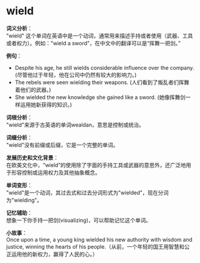 # wield

**词义分析**：  
"wield" 这个单词在英语中是一个动词，通常用来描述手持或者使用（武器、工具或者权力）。例如："wield a sword"，在中文中的翻译可以是“挥舞一把剑。”

  

**例句**：

  

*   Despite his age, he still wields considerable influence over the company. (尽管他过于年轻，他在公司中仍然有较大的影响力。)
*   The rebels were seen wielding their weapons. (人们看到了叛乱者们挥舞着他们的武器。)
*   She wielded the new knowledge she gained like a sword. (她像挥舞剑一样运用她新获得的知识。)

  

**词根分析**：  
"wield"来源于古英语的单词wealdan，意思是控制或统治。

  

**词缀分析**：  
"wield"没有前缀或后缀，它是一个完整的单词。

  

**发展历史和文化背景**：  
在欧美文化中，“wield”的使用除了字面的手持工具或武器的意思外，还广泛地用于形容控制或运用权力及其他抽象概念。

  

**单词变形**：  
"wield"是一个动词，其过去式和过去分词形式为"wielded"，现在分词为"wielding"。

  

**记忆辅助**：  
想象一下你手持一把剑(visualizing)，可以帮助记忆这个单词。

  

**小故事**：  
Once upon a time, a young king wielded his new authority with wisdom and justice, winning the hearts of his people.（从前，一个年轻的国王用智慧和公正运用他的新权力，赢得了人民的心。）

